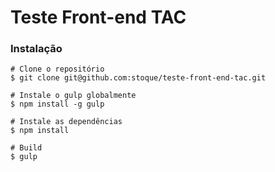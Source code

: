 # Teste Front-end TAC

### Instalação

```
# Clone o repositório
$ git clone git@github.com:stoque/teste-front-end-tac.git

# Instale o gulp globalmente
$ npm install -g gulp

# Instale as dependências
$ npm install

# Build
$ gulp
```
